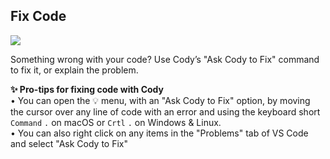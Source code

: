 ## Fix Code

<img src="https://storage.googleapis.com/sourcegraph-assets/blog/vs-code-onboarding-walkthrough-dec-2023-ask-to-fix.gif">

Something wrong with your code? Use Cody’s "Ask Cody to Fix" command to fix it, or explain the problem.

**✨ Pro-tips for fixing code with Cody**
<br>• You can open the 💡 menu, with an "Ask Cody to Fix" option, by moving the cursor over any line of code with an error and using the keyboard short `Command` `.` on macOS or `Crtl` `.` on Windows & Linux.
<br>• You can also right click on any items in the "Problems" tab of VS Code and select "Ask Cody to Fix"
